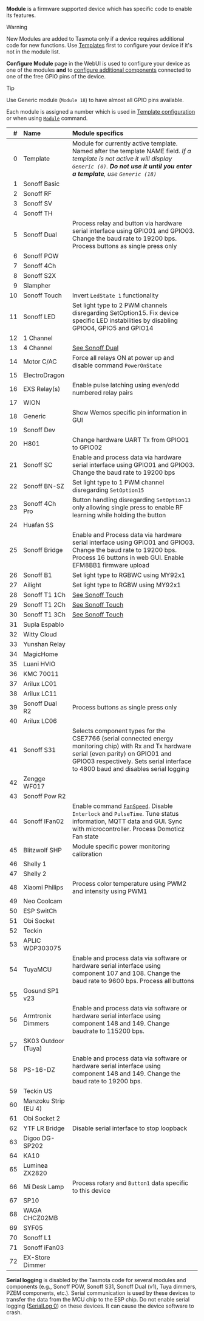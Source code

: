 **Module** is a firmware supported device which has specific code to enable its features.

> [!WARNING]
>New Modules are added to Tasmota only if a device requires additional code for new functions. Use [Templates](Templates) first to configure your device if it's not in the module list.

**Configure Module** page in the WebUI is used to configure your device as one of the modules **and** to [configure additional components](components) connected to one of the free GPIO pins of the device.

> [!TIP]
> Use Generic module (`Module 18`) to have almost all GPIO pins available.

Each module is assigned a number which is used in [Template configuration](templates#base) or when using [`Module`](commands#module) command.

| #| Name| Module specifics
| ---: | :--- | :---
| 0 | Template | Module for currently active template. Named after the template NAME field. *If a template is not active it will display `Generic (0)`. **Do not use it until you enter a template**, use `Generic (18)`*|
<a id="SonoffBasic">	</a>	1	|	Sonoff Basic	|	
<a id="SonoffRF">	</a>	2	|	Sonoff RF	|	
<a id="SonoffSV">	</a>	3	|	Sonoff SV	|	
<a id="SonoffTh">	</a>	4	|	Sonoff TH	|	
<a id="SonoffDual">	</a>	5	|	Sonoff Dual	|	Process relay and button via hardware serial interface using GPIO01 and GPIO03. Change the baud rate to 19200 bps. Process buttons as single press only
<a id="SonoffPow">	</a>	6	|	Sonoff POW	|	
<a id="Sonoff4Ch">	</a>	7	|	Sonoff 4Ch	|	
<a id="SonoffS2X">	</a>	8	|	Sonoff S2X	|	
<a id="Slampher">	</a>	9	|	Slampher	|	
<a id="SonoffTouch">	</a>	10	|	Sonoff Touch	|	Invert `LedState 1` functionality
<a id="SonoffLED">	</a>	11	|	Sonoff LED	|	Set light type to 2 PWM channels disregarding SetOption15. Fix device specific LED instabilities by disabling GPIO04, GPIO5 and GPIO14
<a id="1Channel">	</a>	12	|	1 Channel	|	
<a id="4Channel">	</a>	13	|	4 Channel	|	[See Sonoff Dual](#SonoffDual)
<a id="MotorC/AC">	</a>	14	|	Motor C/AC	|	Force all relays ON at power up and disable command `PowerOnState`
<a id="ElectroDragon">	</a>	15	|	ElectroDragon	|	
<a id="EXSRelays">	</a>	16	|	EXS Relay(s)	|	Enable pulse latching using even/odd numbered relay pairs
<a id="WION">	</a>	17	|	WION	|	
<a id="Generic">	</a>	18	|	Generic	|	Show Wemos specific pin information in GUI
<a id="SonoffDev">	</a>	19	|	Sonoff Dev	|	
<a id="H801">	</a>	20	|	H801	|	Change hardware UART Tx from GPIO01 to GPIO02
<a id="SonoffSC">	</a>	21	|	Sonoff SC	|	Enable and process data via hardware serial interface using GPIO01 and GPIO03. Change the baud rate to 19200 bps
<a id="SonoffBN-SZ">	</a>	22	|	Sonoff BN-SZ	|	Set light type to 1 PWM channel disregarding `SetOption15`
<a id="Sonoff4ChPro">	</a>	23	|	Sonoff 4Ch Pro	|	Button handling disregarding `SetOption13` only allowing single press to enable RF learning while holding the button
<a id="HuafanSS">	</a>	24	|	Huafan SS	|	
<a id="SonoffBridge">	</a>	25	|	Sonoff Bridge	|	Enable and Process data via hardware serial interface using GPIO01 and GPIO03. Change the baud rate to 19200 bps. Process 16 buttons in web GUI. Enable EFM8BB1 firmware upload
<a id="SonoffB1">	</a>	26	|	Sonoff B1	|	Set light type to RGBWC using MY92x1
<a id="Ailight">	</a>	27	|	Ailight	|	Set light type to RGBW using MY92x1
<a id="SonoffT11Ch">	</a>	28	|	Sonoff T1 1Ch	|	[See Sonoff Touch](#SonoffTouch)
<a id="SonoffT12Ch">	</a>	29	|	Sonoff T1 2Ch	|	[See Sonoff Touch](#SonoffTouch)
<a id="SonoffT13Ch">	</a>	30	|	Sonoff T1 3Ch	|	[See Sonoff Touch](#SonoffTouch)
<a id="SuplaEspablo">	</a>	31	|	Supla Espablo	|	
<a id="WittyCloud">	</a>	32	|	Witty Cloud	|	
<a id="YunshanRelay">	</a>	33	|	Yunshan Relay	|	
<a id="MagicHome">	</a>	34	|	MagicHome	|	
<a id="LuaniHVIO">	</a>	35	|	Luani HVIO	|	
<a id="KMC70011">	</a>	36	|	KMC 70011	|	
<a id="AriluxLC01">	</a>	37	|	Arilux LC01	|	
<a id="AriluxLC11">	</a>	38	|	Arilux LC11	|	
<a id="SonoffDualR2">	</a>	39	|	Sonoff Dual R2	|	Process buttons as single press only
<a id="AriluxLC06">	</a>	40	|	Arilux LC06	|	
<a id="SonoffS31">	</a>	41	|	Sonoff S31	|	Selects component types for the CSE7766 (serial connected energy monitoring chip) with Rx and Tx hardware serial (even parity) on GPIO01 and GPIO03 respectively. Sets serial interface to 4800 baud and disables serial logging
<a id="ZenggeWF017">	</a>	42	|	Zengge WF017	|	
<a id="SonoffPowR2">	</a>	43	|	Sonoff Pow R2	|	
<a id="SonoffIFan02">	</a>	44	|	Sonoff IFan02	|	Enable command [`FanSpeed`](Commands#fanspeed). Disable `Interlock` and `PulseTime`. Tune status information, MQTT data and GUI. Sync with microcontroller. Process Domoticz Fan state
<a id="BlitzwolfSHP">	</a>	45	|	Blitzwolf SHP	|	Module specific power monitoring calibration
<a id="Shelly1">	</a>	46	|	Shelly 1	|	
<a id="Shelly2">	</a>	47	|	Shelly 2	|	
<a id="XiaomiPhilips">	</a>	48	|	Xiaomi Philips	|	Process color temperature using PWM2 and intensity using PWM1
<a id="NeoCoolcam">	</a>	49	|	Neo Coolcam	|	
<a id="ESPSwitCh">	</a>	50	|	ESP SwitCh	|	
<a id="ObiSocket">	</a>	51	|	Obi Socket	|	
<a id="Teckin">	</a>	52	|	Teckin	|	
<a id="APLICWDP303075">	</a>	53	|	APLIC WDP303075	|	
<a id="TuyaMCU">	</a>	54	|	TuyaMCU	|	Enable and process data via software or hardware serial interface using component 107 and 108. Change the baud rate to 9600 bps. Process all buttons
<a id="GosundSP1v23">	</a>	55	|	Gosund SP1 v23	|	
<a id="ArmtronixDimmers">	</a>	56	|	Armtronix Dimmers	|	Enable and process data via software or hardware serial interface using component 148 and 149. Change baudrate to 115200 bps.
<a id="SK03OutdoorTuya">	</a>	57	|	SK03 Outdoor (Tuya)	|	
<a id="PS-16-DZ">	</a>	58	|	PS-16-DZ	|	Enable and process data via software or hardware serial interface using component 148 and 149. Change the baud rate to 19200 bps.
<a id="TeckinUS">	</a>	59	|	Teckin US	|	
<a id="ManzokuStripEU_4">	</a>	60	|	Manzoku Strip (EU 4)	|	
<a id="ObiSocket2">	</a>	61	|	Obi Socket 2	|	
<a id="YTFLRBridge">	</a>	62	|	YTF LR Bridge	|	Disable serial interface to stop loopback
<a id="DigooDG-SP202">	</a>	63	|	Digoo DG-SP202	|	
<a id="KA10">	</a>	64	|	KA10	|	
<a id="LumineaZX2820">	</a>	65	|	Luminea ZX2820	|	
<a id="MiDeskLamp">	</a>	66	|	Mi Desk Lamp	|	Process rotary and `Button1` data specific to this device
<a id="SP10">	</a>	67	|	SP10	|	
<a id="WAGACHCZ02MB">	</a>	68	|	WAGA CHCZ02MB	|	
<a id="SYF05">	</a>	69	|	SYF05	|	
<a id="SonoffL1">	</a>	70	|	Sonoff L1	|	
<a id="SonoffIFan03">	</a>	71	|	Sonoff iFan03	|	
<a id="EXSDimmer">	</a>	72	|	EX-Store Dimmer	|	

**Serial logging** is disabled by the Tasmota code for several modules and components (e.g., Sonoff POW, Sonoff S31, Sonoff Dual (v1), Tuya dimmers, PZEM components, etc.). Serial communication is used by these devices to transfer the data from the MCU chip to the ESP chip. Do not enable serial logging ([SerialLog 0](Commands#seriallog)) on these devices. It can cause the device software to crash.
